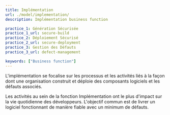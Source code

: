 ```yaml
---
title: Implémentation
url: ./model/implementation/
description: Implémentation business function

practice_1: Génération Sécurisée
practice_1_url: secure-build
practice_2: Déploiement Sécurisé
practice_2_url: secure-deployment
practice_3: Gestion des Défauts
practice_3_url: defect-management

keywords: ["Business function"]
---
```


L'implémentation se focalise sur les processus et les activités liés à la façon dont une organisation construit et déploie des composants logiciels et les défauts associés.

Les activités au sein de la fonction Implémentation ont le plus d'impact sur la vie quotidienne des développeurs. L'objectif commun est de livrer un logiciel fonctionnant de manière fiable avec un minimum de défauts.

